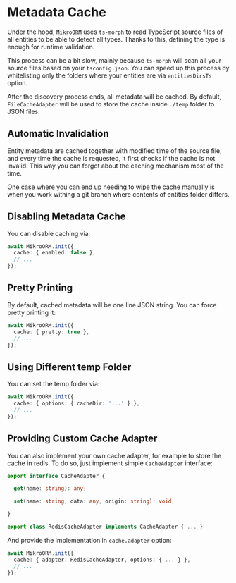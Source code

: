 ---
---

# Metadata Cache

Under the hood, `MikroORM` uses [`ts-morph`](https://github.com/dsherret/ts-morph) to read 
TypeScript source files of all entities to be able to detect all types. Thanks to this, 
defining the type is enough for runtime validation.

This process can be a bit slow, mainly because `ts-morph` will scan all your source files
based on your `tsconfig.json`. You can speed up this process by whitelisting only the folders
where your entities are via `entitiesDirsTs` option. 

After the discovery process ends, all metadata will be cached. By default, `FileCacheAdapter`
will be used to store the cache inside `./temp` folder to JSON files. 

## Automatic Invalidation

Entity metadata are cached together with modified time of the source file, and every time
the cache is requested, it first checks if the cache is not invalid. This way you can forgot 
about the caching mechanism most of the time.

One case where you can end up needing to wipe the cache manually is when you work withing a 
git branch where contents of entities folder differs. 

## Disabling Metadata Cache

You can disable caching via:

```typescript
await MikroORM.init({
  cache: { enabled: false },
  // ...
});
```

## Pretty Printing

By default, cached metadata will be one line JSON string. You can force pretty printing it:

```typescript
await MikroORM.init({
  cache: { pretty: true },
  // ...
});
```

## Using Different temp Folder

You can set the temp folder via:

```typescript
await MikroORM.init({
  cache: { options: { cacheDir: '...' } },
  // ...
});
```

## Providing Custom Cache Adapter

You can also implement your own cache adapter, for example to store the cache in redis. 
To do so, just implement simple `CacheAdapter` interface:

```typescript
export interface CacheAdapter {

  get(name: string): any;

  set(name: string, data: any, origin: string): void;

}
```

```typescript
export class RedisCacheAdapter implements CacheAdapter { ... }
```

And provide the implementation in `cache.adapter` option:

```typescript
await MikroORM.init({
  cache: { adapter: RedisCacheAdapter, options: { ... } },
  // ...
});
```
